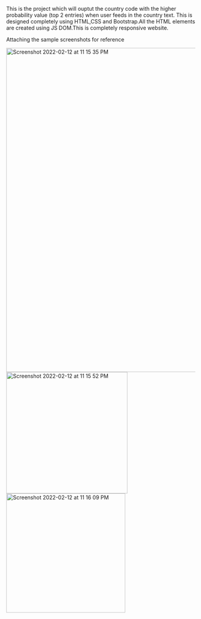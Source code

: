 This is the project which will ouptut the country code with the higher probability value (top 2 entries) when user feeds in the country text.
This is designed completely using HTML,CSS and Bootstrap.All the HTML elements are created using JS DOM.This is completely responsive website.

Attaching the sample screenshots for reference

<img width="862" alt="Screenshot 2022-02-12 at 11 15 35 PM" src="https://user-images.githubusercontent.com/26063120/153722213-8b85c006-8b7f-4d73-b59f-10ccbae84d26.png">
<img width="323" alt="Screenshot 2022-02-12 at 11 15 52 PM" src="https://user-images.githubusercontent.com/26063120/153722215-93d5b920-16f0-4806-9097-8756b8ce0109.png">
<img width="317" alt="Screenshot 2022-02-12 at 11 16 09 PM" src="https://user-images.githubusercontent.com/26063120/153722217-0b0aec1b-da38-4ba1-9962-7e048c936381.png">
